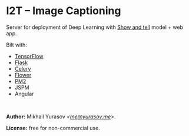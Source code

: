 # I2T – Image Captioning

Server for deployment of Deep Learning with [Show and tell](https://research.googleblog.com/2016/09/show-and-tell-image-captioning-open.html) model + web app.

Bilt with:

- [TensorFlow](https://www.tensorflow.org/)
- [Flask](http://flask.pocoo.org/)
- [Celery](http://www.celeryproject.org/)
- [Flower](https://flower.readthedocs.io/en/latest/)
- [PM2](http://pm2.keymetrics.io/)
- JSPM
- Angular

<br/>

__Author:__ Mikhail Yurasov _\<me@yurasov.me\>_.

__License:__ free for non-commercial use.
